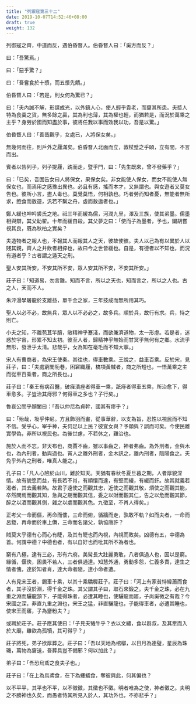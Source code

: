 ```yaml
---
title: "列禦寇第三十二"
date: 2019-10-07T14:52:46+08:00
draft: true
weight: 132
---
```




列御寇之齊，中道而反，遇伯昏瞀人。伯昏瞀人曰：「奚方而反？」

曰：「吾驚焉。」

曰：「惡乎驚？」

曰：「吾嘗食於十漿，而五漿先饋。」

伯昏瞀人曰：「若是，則女何為驚已？」

曰：「夫內誠不解，形諜成光，以外鎮人心，使人輕乎貴老，而齏其所患。夫漿人特為食羹之貨，無多餘之贏，其為利也薄，其為權也輕，而猶若是，而況於萬乘之主乎？身勞於國而知盡於事，彼將任我以事而效我以功，吾是以驚。」

伯昏瞀人曰：「善哉觀乎，女處已，人將保女矣。」

無幾何而往，則戶外之屨滿矣。伯昏瞀人北面而立，敦杖蹙之乎頤，立有間，不言而出。

賓者以告列子，列子提屨，跣而走，暨乎門，曰：「先生既來，曾不發藥乎？」

曰：「已矣，吾固告女曰人將保女，果保女矣。非女能使人保女，而女不能使人無保女也，而焉用之感豫出異也。必且有感，搖而本才，又無謂也。與女遊者又莫女告也。彼所小言，盡人毒也。莫覺莫悟，何相孰也。巧者勞而知者憂，無能者無所求，飽食而敖遊，汎若不繫之舟，虛而敖遨者也。」



鄭人緩也呻吟裘氏之地。祗三年而緩為儒，河潤九里，澤及三族，使其弟墨。儒墨相與辯，其父助翟。十年而緩自殺。其父夢之曰：「使而子為墨者，予也，闔胡嘗視其良，既為秋柏之實矣？

夫造物者之報人也，不報其人而報其人之天，彼故使彼。夫人以己為有以異於人以賤其親，齊人之井飲者相捽也，故曰今之世皆緩也。自是，有德者以不知也，而況有道者乎？古者謂之遁天之刑。

聖人安其所安，不安其所不安，眾人安其所不安，不安其所安。」



莊子曰：「知道易，勿言難。知而不言，所以之天也，知而言之，所以之人也。古之人，天而不人。

朱泙漫學屠龍於支離益，單千金之家，三年技成而無所用其巧。

聖人以必不必，故無兵，眾人以不必必之，故多兵。順於兵，故行有求。兵，恃之則亡。

小夫之知，不離苞苴竿牘，敝精神乎蹇淺，而欲兼濟道物，太一形虛。若是者，迷惑於宇宙，形累不知太初。彼至人者，歸精神乎無始而甘冥乎無何有之鄉。水流乎無形，發泄乎太清。悲哉乎，女為知在毫毛而不知大寧。」



宋人有曹商者，為宋王使秦。其往也，得車數乘。王說之，益車百乘。反於宋，見莊子，曰：「夫處窮閭阨巷，困窘織屨，槁項黃馘者，商之所短也，一悟萬乘之主而從車百乘者，商之所長也。」

莊子曰：「秦王有病召醫，破癕潰痤者得車一乘，舐痔者得車五乘，所治愈下，得車愈多。子豈治其痔邪？何得車之多也？子行矣。」



魯哀公問乎顏闔曰：「吾以仲尼為貞幹，國其有瘳乎？」

曰：「殆哉，圾乎仲尼。方且飾羽而畫，從事華辭，以支為旨，忍性以視民而不知不信。受乎心，宰乎神，夫何足以上民？彼宜女與？予頤與？誤而可矣。今使民離實學偽，非所以視民也。為後世慮，不若休之，難治也。

施於人而不忘，非天布也，商賈不齒，雖以事齒之，神者弗齒。為外刑者，金與木也，為內刑者，動與過也。宵人之離外刑者，金木訊之，離內刑者，陰陽食之。夫免乎外內之刑者，唯真人能之。」



孔子曰：「凡人心險於山川，難於知天。天猶有春秋冬夏旦暮之期，人者厚貌深情。故有貌愿而益，有長若不肖，有順懁而達，有堅而縵，有緩而釬。故其就義若渴者，其去義若熱。故君子遠使之而觀其忠，近使之而觀其敬，煩使之而觀其能，卒然問焉而觀其知，急與之期而觀其信，委之以財而觀其仁，告之以危而觀其節，醉之以酒而觀其側，雜之以處而觀其色。九徵至，不肖人得矣。」



正考父一命而傴，再命而僂，三命而俯，循牆而走，孰敢不軌？如而夫者，一命而呂鉅，再命而於車上儛，三命而名諸父，孰協唐許？

賊莫大乎德有心而心有睫，及其有睫也而內視，內視而敗矣。凶德有五，中德為首。何謂中德？中德也者，有以自好也而吡其所不為者也。

窮有八極，達有三必，形有六府。美髯長大壯麗勇敢，八者俱過人也，因以是窮。緣循，偃佒，困畏不若人，三者俱通達。知慧外通，勇動多怨，仁義多責，達生之情者傀，達於知者肖，達大命者隨，達小命者遭。



人有見宋王者，錫車十乘，以其十乘驕穉莊子。莊子曰：「河上有家貧恃緯蕭而食者，其子沒於淵，得千金之珠。其父謂其子曰，取石來鍛之。夫千金之珠，必在九重之淵而驪龍頷下，子能得珠者，必遭其睡也，使驪龍而寤，子尚奚微之有哉？今宋國之深，非直九重之淵也，宋王之猛，非直驪龍也，子能得車者，必遭其睡也，使宋王而寤，子為齏粉夫？」

或聘於莊子。莊子應其使曰：「子見夫犧牛乎？衣以文繡，食以芻叔，及其牽而入於大廟，雖欲為孤犢，其可得乎？」



莊子將死，弟子欲厚葬之。莊子曰：「吾以天地為棺槨，以日月為連璧，星辰為珠璣，萬物為齎送，吾葬具豈不備邪？何以加此？」

弟子曰：「吾恐烏鳶之食夫子也。」

莊子曰：「在上為烏鳶食，在下為螻蟻食，奪彼與此，何其偏也？

以不平平，其平也不平，以不徵徵，其徵也不徵。明者唯為之使，神者徵之。夫明之不勝神也久矣，而愚者恃其所見入於人，其功外也，不亦悲乎？」